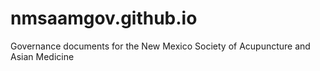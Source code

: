 # nmsaamgov.github.io
Governance documents for the New Mexico Society of Acupuncture and Asian Medicine
